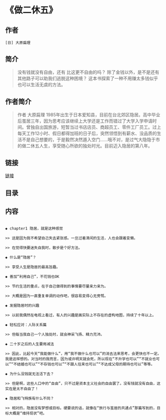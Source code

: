 《做二休五》
=======================

## 作者
    [日] 大原扁理

## 简介
> 没有钱就没有自由，还有 比这更不自由的吗？
除了金钱以外，是不是还有其他路子可以助我们逃脱这种困境？
这本书探索了一种不用赚太多钱似乎也可以生活无虞的方法。

## 作者简介
> 作者 大原扁理
1985年出生于日本爱知县，目前在台北郊区隐居。高中毕业后茧居三年，因为思考应该继续上大学还是工作而错过了大学入学申请时间。曾独自出国旅游，短暂当过书店店员、商超员工、零件工厂员工。过上每天工作12小时、假日都得加班的日子后，突然领悟到有薪水、没品质的生活不是自己想要的，于是毅然决然遁入空门……哦不对，是过气大隐隐于市的做二休五人生，享受随心所欲的独处时光。目前迈入隐居的第八年。

## 链接
[链接](https://book.douban.com/subject/30413046/)

## 目录

## 内容

```

◆ chapter1 隐居，就是这种感觉

>> 这是因为我不希望自己失去紧张感。一旦过着清闲的生活，人也会跟着变懒。

>> 在觉得快要迷失自我时，散步是个好方法。

◆ 什么是“隐居”？

>> 享受人生是隐居的最高旨趣。

◆ 善加“利用自己”，不花钱也OK

>> 节约生活的重点，在于自己做得到的事情要尽量亲力亲为。

>> 大概是因为一直重复单调的动作吧，很容易变得心无旁骛。

◆ 发掘隐居时的兴趣

>> 以前我偶然在电视上看过，有人的兴趣是画实际上不存在的虚构地图，持续了十年以上。

◆ 轻松应对：人际关系篇

>> 但每当我自己一个人独处时，就会神采飞扬、精力充沛。

◆ 二十岁之后的人生要用减法

>> 因此，比起今天“我能做什么”，用“我不做什么也可以”的消去法来思考，会更快也不一定。我是这样想的。对当时的我而言，因为或许明天就会死，所以现在“不升学也可以”“不就业也可以”“不结婚也可以”“不存钱也可以”“不跟人往来也可以”“不达成父母的期待也可以”等等。

◆ 为什么没钱就无法活下去？

>> 但是啊，这些人口中的“自由”，只不过是资本主义社会的自由罢了。没有钱就没有自由，这实在是太不自由了！

◆ 隐居和飞特族有什么不同？

>> 相对的，隐居没有梦想或目标。硬要说的话，就像在“旅行与茧居的共通点”那篇写到的，目标大概是“维持现状”吧。





```
